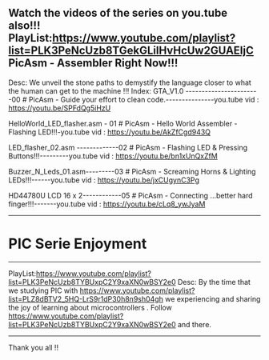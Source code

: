 Watch the videos of the series on you.tube also!!!
PlayList:https://www.youtube.com/playlist?list=PLK3PeNcUzb8TGekGLilHvHcUw2GUAEIjC
PicAsm - Assembler Right Now!!!
-------------------------------
Desc:
We unveil the stone paths to demystify the language closer to what the human can get to the machine !!!
Index: 
GTA_V1.0 -----------------------00 # PicAsm - Guide your effort to clean code.---------------you.tube vid : https://youtu.be/SPFdQg5iHzU

HelloWorld_LED_flasher.asm - 01 # PicAsm - Hello World Assembler - Flashing LED!!!-you.tube vid : https://youtu.be/AkZfCgd943Q

LED_flasher_02.asm -------------02 # PicAsm - Flashing LED & Pressing Buttons!!!---------you.tube vid : https://youtu.be/bn1xUnQxZfM

Buzzer_N_Leds_01.asm---------03 # PicAsm - Screaming Horns & Lighting LEDs!!!------you.tube vid : https://youtu.be/jxCUgynC3Pg

HD44780U LCD 16 x 2------------05 # PicAsm - Connecting ...better hard finger!!!-------you.tube vid : https://youtu.be/cLq8_ywJyaM


--------------------
# PIC Serie Enjoyment
--------------------

PlayList:https://www.youtube.com/playlist?list=PLK3PeNcUzb8TYBUxpC2Y9xaXN0wBSY2e0
Desc:
By the time that we studying PIC with https://www.youtube.com/playlist?list=PLZ8dBTV2_5HQ-LrS9r1dP30h8n9sh04gh 
we experiencing and sharing the joy of learning about microcontrollers . 
Follow https://www.youtube.com/playlist?list=PLK3PeNcUzb8TYBUxpC2Y9xaXN0wBSY2e0 and there. 

-------------------------------
Thank you all !!
